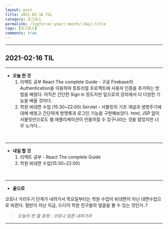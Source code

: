 ```yaml
---
layout: post
title: 2021-02-16 TIL
category: 로그포스
permalink: /logforce/:year/:month/:day/:title
tags: [로그포스]
comments: true
---
```


---

## 2021-02-16 TIL

---

- **오늘 한 것**
  1. 리액트 공부 React The complete Guide - 구글 Firebase의 Authentication을 이용하여 튜토리얼 프로젝트에 사용자 인증을 추가하는 방법을 배웠다. 아직은 간단한 Sign in 정도지만 앞으로의 강의에서 더 다양한 기능을 배울 것이다.
  2. 학원 비대면 수업 (15:30~22:00) Servlet - 서블릿의 기초 개념과 생명주기에 대해 배웠고 간단하게 방명록과 로그인 기능을 구현해보았다. html, JSP 없이 서블릿만으로도 웹 애플리케이션이 만들어질 수 있구나라는 것을 알았지만 너무 노가다...

<br>

---

- **내일 할 것**
  1. 리액트 공부 - React The complete Guide
  2. 학원 비대면 수업(15:30~22:00)

<br>

---

- **끝으로**

코로나 거리두기 단계가 내려가서 목요일부터는 학원 수업이 비대면이 아닌 대면수업으로 바뀐다. 절반이 지난 지금, 드디어 학원 친구들의 얼굴을 볼 수 있는 것인가..?

> _오늘의 한 줄 총평 : 코로나 얼른 내려가라_

---
